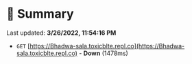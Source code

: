 # 📖 Summary
Last updated: **3/26/2022, 11:54:16 PM**

- `GET` [https://Bhadwa-sala.toxicblte.repl.co](https://Bhadwa-sala.toxicblte.repl.co) - **Down** (1478ms)
